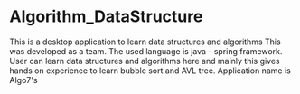 # Algorithm_DataStructure
This is a desktop application to learn data structures and algorithms
This was developed as a team.
The used language is java - spring framework. 
User can learn data structures and algorithms here and mainly this gives hands on experience to learn bubble sort and AVL tree.
Application name is Algo7's
